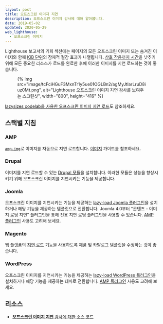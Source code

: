 ```yaml
---
layout: post
title: 오프스크린 이미지 지연
description: 오프스크린 이미지 감사에 대해 알아봅니다.
date: 2019-05-02
updated: 2020-05-29
web_lighthouse:
  - 오프스크린 이미지
---
```


Lighthouse 보고서의 기회 섹션에는 페이지의 모든 오프스크린 이미지 또는 숨겨진 이미지와 함께 [KiB 단위](https://en.wikipedia.org/wiki/Kibibyte)의 잠재적 절감 효과가 나열됩니다. [상호 작용까지 시간](/interactive)을 낮추기 위해 모든 중요한 리소스가 로드를 완료한 후에 이러한 이미지를 지연 로드하는 것이 좋습니다.

<figure>{% Img src="image/tcFciHGuF3MxnTr1y5ue01OGLBn2/agMyJtIarLruD8iuz0Mt.png", alt="Lighthouse 오프스크린 이미지 지연 감사를 보여주는 스크린샷", width="800", height="416" %}</figure>

[lazysizes codelab을 사용한 오프스크린 이미지 지연 로드](/codelab-use-lazysizes-to-lazyload-images)도 참조하세요.

## 스택별 지침

### AMP

[`amp-img`](https://amp.dev/documentation/components/amp-img/)로 이미지를 자동으로 지연 로드합니다. [이미지](https://amp.dev/documentation/guides-and-tutorials/develop/media_iframes_3p/#images) 가이드를 참조하세요.

### Drupal

이미지를 지연 로드할 수 있는 [Drupal 모듈](https://www.drupal.org/project/project_module?f%5B0%5D=&f%5B1%5D=&f%5B2%5D=im_vid_3%3A67&f%5B3%5D=&f%5B4%5D=sm_field_project_type%3Afull&f%5B5%5D=&f%5B6%5D=&text=%22lazy+load%22&solrsort=iss_project_release_usage+desc&op=Search)을 설치합니다. 이러한 모듈은 성능을 향상시키기 위해 오프스크린 이미지를 지연시키는 기능을 제공합니다.

### Joomla

오프스크린 이미지를 지연시키는 기능을 제공하는 [lazy-load Joomla 플러그인](https://extensions.joomla.org/instant-search/?jed_live%5Bquery%5D=lazy%20loading)을 설치하거나 해당 기능을 제공하는 템플릿으로 전환합니다. Joomla 4.0부터 "콘텐츠 - 이미지 로딩 지연" 플러그인을 통해 전용 지연 로딩 플러그인을 사용할 수 있습니다. [AMP 플러그인](https://extensions.joomla.org/instant-search/?jed_live%5Bquery%5D=amp) 사용도 고려해 보세요.

### Magento

웹 플랫폼의 [지연 로드](/browser-level-image-lazy-loading/) 기능을 사용하도록 제품 및 카탈로그 템플릿을 수정하는 것이 좋습니다.

### WordPress

오프스크린 이미지를 지연시키는 기능을 제공하는 [lazy-load WordPress 플러그인](https://wordpress.org/plugins/search/lazy+load/)을 설치하거나 해당 기능을 제공하는 테마로 전환합니다. [AMP 플러그인](https://wordpress.org/plugins/amp/) 사용도 고려해 보세요.

## 리소스

- [**오프스크린 이미지 지연** 감사에 대한 소스 코드](https://github.com/GoogleChrome/lighthouse/blob/master/lighthouse-core/audits/byte-efficiency/offscreen-images.js)
